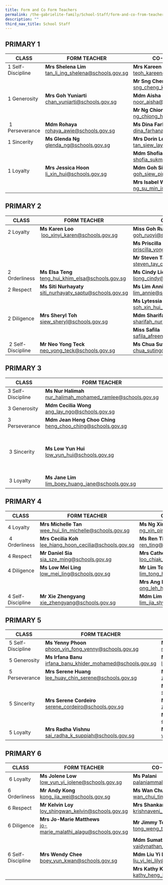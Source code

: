 ```yaml
---
title: Form and Co Form Teachers
permalink: /the-gabrielite-family/School-Staff/form-and-co-from-teachers/
description: ""
third_nav_title: School Staff
---
```

**PRIMARY 1**
-------------

| CLASS | FORM TEACHER | CO-FORM TEACHER(S) |
| --- | --- | --- |
| 1 Self-Discipline | **Mrs Shelena Lim** tan_li_ing_shelena@schools.gov.sg | **Mrs Kareen Wong** teoh_kareen@schools.gov.sg | 
||| **Mr Sng Cheng Kiang** sng_cheng_kiang@schools.gov.sg  
| 1 Generosity  | **Mrs Goh Yuniarti** chan_yuniarti@schools.gov.sg | **Mdm Aisha** <br> noor_aisha@schools.gov.sg
|||**Mr Ng Chiong Hoe** ng_chiong_hoe@schools.gov.sg  
| 1 Perseverance | **Mdm Rohaya** rohaya_awie@schools.gov.sg  | **Ms Dina Farhana** dina_farhana_hashim@schools.gov.sg
| 1 Sincerity  | **Ms Glenda Ng** glenda_ng@schools.gov.sg | **Mrs Dorin Lee** tan_siew_lay_a@schools.gov.sg 
|||**Mdm Shofia** shofia_sukma_nasirjaya@schools.gov.sg |
| 1 Loyalty | **Mrs Jessica Hoon**  li_xin_hui@schools.gov.sg |**Mdm Goh Siew Ping** goh_siew_ping@schools.gov.sg  
|||**Mrs Isabel Wong**  ng_su_min_isabel@schools.gov.sg|

**PRIMARY 2**
-------------

| CLASS | FORM TEACHER | CO-FORM TEACHER(S) |
| --- | --- | --- |
| 2 Loyalty  | **Ms Karen Loo**  loo_xinyi_karen@schools.gov.sg | **Miss Goh Ruoyi** <br> goh_ruoyi@schools.gov.sg  
||| **Ms Priscilla Yong**  priscilla_yong@schools.gov.sg  
||| **Mr Steven Tay**  steven_tay_choon_huat@schools.gov.sg  
| 2 Orderliness | **Ms Elsa Teng** teng_hui_khim_elsa@schools.gov.sg | **Ms Cindy Liong** <br>liong_cindy@schools.gov.sg |
| 2 Respect | **Ms Siti Nurhayaty** siti_nurhayaty_saptu@schools.gov.sg | **Ms Lim Annie** <br> lim_annie@schools.gov.sg 
||| **Ms Lytessia Soh** soh_xin_hui_lytessia@schools.gov.sg  
| 2 Diligence  | **Mrs Sheryl Toh**  siew_sheryl@schools.gov.sg  | **Mdm Sharifah Nurulhuda** sharifah_nurulhuda_taha_a@schools.gov.sg
||| **Miss Safila** safila_afreen_basheer_ahamed@schools.gov.sg |
|  2 Self-Discipline | **Mr Neo Yong Teck** neo_yong_teck@schools.gov.sg | **Ms Chua Suting** <br> chua_suting@schools.gov.sg |

**PRIMARY 3**
-------------
| CLASS | FORM TEACHER | CO-FORM TEACHER(S) |
| --- | --- | --- |
| 3 Self-Discipline | **Ms Nur Halimah** nur_halimah_mohamed_ramlee@schools.gov.sg  | **Mr Sean De Zilva** sean_de_zilva@schools.gov.sg  
| 3 Generosity  | **Mdm Cecilia Wong**  ang_lay_ngo@schools.gov.sg  | **Mrs Isabella Tan** isabella_sim@schools.gov.sg  
| 3 Perseverance  | **Mdm Jean Heng Choo Ching**   heng_choo_ching@schools.gov.sg  |**Ms Shirlee** <br>  moo_pei_san@schools.gov.sg  
||| **Ms Maureen** jansen_maureen_anne@schools.gov.sg  
|  3 Sincerity  | **Ms Low Yun Hui** <br>low_yun_hui@schools.gov.sg  | **Mdm Chitra** chitra_devi_kasiviswanathan@schools.gov.sg  
|||**Mr Quek Guan Hui** quek_guan_hui@schools.gov.sg  
|  3 Loyalty  | **Ms Jane Lim** lim_boey_huang_jane@schools.gov.sg  | **Mr Hamzah**  muhamad_hamzah_rohi@schools.gov.sg |

**PRIMARY 4**
-------------
| CLASS  | FORM TEACHER | CO-FORM TEACHER(S) |
| --- | --- | --- |
| 4 Loyalty | **Mrs Michelle Tan** wee_hui_lin_michelle@schools.gov.sg | **Ms Ng Xin Ping** ng_xin_ping@schools.gov.sg  
|  4 Orderliness | **Mrs Cecilia Koh** lee_hiang_hoon_cecilia@schools.gov.sg | **Ms Ren Ting** <br> ren_ting@schools.gov.sg  
| 4 Respect  | **Mr Daniel Sia** sia_sze_ming@schools.gov.sg | **Mrs Catherine Low** loo_chiak_mien_catherine@schools.gov.sg  
| 4 Diligence  | **Ms Low Mei Ling** low_mei_ling@schools.gov.sg | **Mr Lim Tong Hai** lim_tong_hai@schools.gov.sg  
||| **Mrs Ang Leh Har** ong_leh_har@schools.gov.sg |
| 4 Self-Discipline | **Mr Xie Zhengyang** xie_zhengyang@schools.gov.sg  | **Mdm Lim Jia Shyuan**  lim_jia_shyuan@schools.gov.sg

**PRIMARY 5**
-------------
| CLASS | FORM TEACHER | CO-FORM TEACHER(S) |
| --- | --- | --- |
|  5 Self-Discipline | **Ms Yenny Phoon** phoon_yin_fong_yenny@schools.gov.sg | **Mdm Nisfawati Md Zainuddin** nisfawati_md_zainuddin@schools.gov.sg  
|  5 Generosity | **Ms Irfana Banu** irfana_banu_khider_mohamed@schools.gov.sg | **Mr Jasper Lee** lee_rui_bin_jasper@schools.gov.sg
|  5 Perseverance | **Mrs Serene Huang** lee_huay_chin_serene@schools.gov.sg  | **Mdm Zhou Jing** zhou_jing@schools.gov.sg  
||| **Mdm Susie Sim** sim_mui_yin_susie@schools.gov.sg
|  5 Sincerity   | **Mrs Serene Cordeiro**  serene_cordeiro@schools.gov.sg  | **Mdm Zhang Yonghong** zhang_yonghong@schools.gov.sg  
||| **Ms Evelyn Wu**  evelyn_wu_ing_geok@schools.gov.sg  
|  5 Loyalty | **Mrs Radha Vishnu** sai_radha_k_suppiah@schools.gov.sg |**Mr Vincent Toh** vincent_toh_pek_chuan@schools.gov.sg

**PRIMARY 6**
-------------
| CLASS  | FORM TEACHER | CO-FORM TEACHER(S) |
| --- | --- | --- |
|  6 Loyalty | **Ms Jolene Low** low_yun_yi_jolene@schools.gov.sg | **Ms Palani** palaniammal_murugiah@schools.gov.sg  
| 6 Orderliness | **Mr Andy Kong** kong_jia_wei@schools.gov.sg | **Ms Wan Chui Ting** wan_chui_ting@schools.gov.sg |
| 6 Respect | **Mr Kelvin Loy** loy_shingwan_kelvin@schools.gov.sg | **Mrs Shankar** krishnaveni_ramasamy@schools.gov.sg  
| 6 Diligence | **Mrs Jo-Marie Matthews** <br> jo-marie_malathi_alagu@schools.gov.sg  | **Mr Jimmy Tong** tong_weng_thim_jimmy@schools.gov.sg  
||| **Mdm Sumathi** vaidynathan_sumathi@schools.gov.sg  
| 6 Self-Discipline | **Mrs Wendy Chee** boey_yun_kwan@schools.gov.sg   | **Mdm Liu Yi Lei, Lily**  liu_yi_lei_lily@schools.gov.sg 
||| **Mrs Kathy Koh** <br> kathy_heng_kwee_eng@schools.gov.sg |